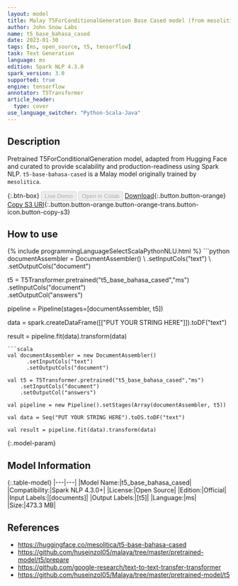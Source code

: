 ```yaml
---
layout: model
title: Malay T5ForConditionalGeneration Base Cased model (from mesolitica)
author: John Snow Labs
name: t5_base_bahasa_cased
date: 2023-01-30
tags: [ms, open_source, t5, tensorflow]
task: Text Generation
language: ms
edition: Spark NLP 4.3.0
spark_version: 3.0
supported: true
engine: tensorflow
annotator: T5Transformer
article_header:
  type: cover
use_language_switcher: "Python-Scala-Java"
---
```


## Description

Pretrained T5ForConditionalGeneration model, adapted from Hugging Face and curated to provide scalability and production-readiness using Spark NLP. `t5-base-bahasa-cased` is a Malay model originally trained by `mesolitica`.

{:.btn-box}
<button class="button button-orange" disabled>Live Demo</button>
<button class="button button-orange" disabled>Open in Colab</button>
[Download](https://s3.amazonaws.com/auxdata.johnsnowlabs.com/public/models/t5_base_bahasa_cased_ms_4.3.0_3.0_1675108290125.zip){:.button.button-orange}
[Copy S3 URI](s3://auxdata.johnsnowlabs.com/public/models/t5_base_bahasa_cased_ms_4.3.0_3.0_1675108290125.zip){:.button.button-orange.button-orange-trans.button-icon.button-copy-s3}

## How to use



<div class="tabs-box" markdown="1">
{% include programmingLanguageSelectScalaPythonNLU.html %}
```python
documentAssembler = DocumentAssembler() \
    .setInputCols("text") \
    .setOutputCols("document")

t5 = T5Transformer.pretrained("t5_base_bahasa_cased","ms") \
    .setInputCols("document") \
    .setOutputCol("answers")
    
pipeline = Pipeline(stages=[documentAssembler, t5])

data = spark.createDataFrame([["PUT YOUR STRING HERE"]]).toDF("text")

result = pipeline.fit(data).transform(data)
```
```scala
val documentAssembler = new DocumentAssembler() 
      .setInputCols("text")
      .setOutputCols("document")
       
val t5 = T5Transformer.pretrained("t5_base_bahasa_cased","ms") 
    .setInputCols("document")
    .setOutputCol("answers")
   
val pipeline = new Pipeline().setStages(Array(documentAssembler, t5))

val data = Seq("PUT YOUR STRING HERE").toDS.toDF("text")

val result = pipeline.fit(data).transform(data)
```
</div>

{:.model-param}
## Model Information

{:.table-model}
|---|---|
|Model Name:|t5_base_bahasa_cased|
|Compatibility:|Spark NLP 4.3.0+|
|License:|Open Source|
|Edition:|Official|
|Input Labels:|[documents]|
|Output Labels:|[t5]|
|Language:|ms|
|Size:|473.3 MB|

## References

- https://huggingface.co/mesolitica/t5-base-bahasa-cased
- https://github.com/huseinzol05/malaya/tree/master/pretrained-model/t5/prepare
- https://github.com/google-research/text-to-text-transfer-transformer
- https://github.com/huseinzol05/Malaya/tree/master/pretrained-model/t5